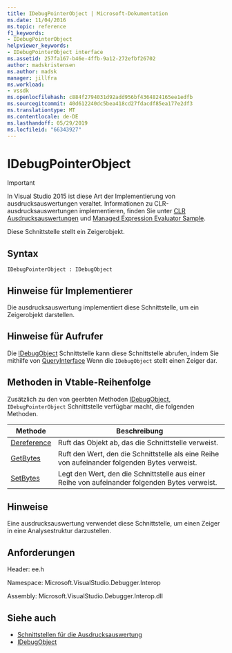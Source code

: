 ```yaml
---
title: IDebugPointerObject | Microsoft-Dokumentation
ms.date: 11/04/2016
ms.topic: reference
f1_keywords:
- IDebugPointerObject
helpviewer_keywords:
- IDebugPointerObject interface
ms.assetid: 257fa167-b46e-4ffb-9a12-272efbf26702
author: madskristensen
ms.author: madsk
manager: jillfra
ms.workload:
- vssdk
ms.openlocfilehash: c884f2794031d92add956bf4364824165ee1edfb
ms.sourcegitcommit: 40d612240dc5bea418cd27fdacdf85ea177e2df3
ms.translationtype: MT
ms.contentlocale: de-DE
ms.lasthandoff: 05/29/2019
ms.locfileid: "66343927"
---
```

# <a name="idebugpointerobject"></a>IDebugPointerObject
> [!IMPORTANT]
> In Visual Studio 2015 ist diese Art der Implementierung von ausdrucksauswertungen veraltet. Informationen zu CLR-ausdrucksauswertungen implementieren, finden Sie unter [CLR Ausdrucksauswertungen](https://github.com/Microsoft/ConcordExtensibilitySamples/wiki/CLR-Expression-Evaluators) und [Managed Expression Evaluator Sample](https://github.com/Microsoft/ConcordExtensibilitySamples/wiki/Managed-Expression-Evaluator-Sample).

 Diese Schnittstelle stellt ein Zeigerobjekt.

## <a name="syntax"></a>Syntax

```
IDebugPointerObject : IDebugObject
```

## <a name="notes-for-implementers"></a>Hinweise für Implementierer
 Die ausdrucksauswertung implementiert diese Schnittstelle, um ein Zeigerobjekt darstellen.

## <a name="notes-for-callers"></a>Hinweise für Aufrufer
 Die [IDebugObject](../../../extensibility/debugger/reference/idebugobject.md) Schnittstelle kann diese Schnittstelle abrufen, indem Sie mithilfe von [QueryInterface](/cpp/atl/queryinterface) Wenn die `IDebugObject` stellt einen Zeiger dar.

## <a name="methods-in-vtable-order"></a>Methoden in Vtable-Reihenfolge
 Zusätzlich zu den von geerbten Methoden [IDebugObject](../../../extensibility/debugger/reference/idebugobject.md), `IDebugPointerObject` Schnittstelle verfügbar macht, die folgenden Methoden.

|Methode|Beschreibung|
|------------|-----------------|
|[Dereference](../../../extensibility/debugger/reference/idebugpointerobject-dereference.md)|Ruft das Objekt ab, das die Schnittstelle verweist.|
|[GetBytes](../../../extensibility/debugger/reference/idebugpointerobject-getbytes.md)|Ruft den Wert, den die Schnittstelle als eine Reihe von aufeinander folgenden Bytes verweist.|
|[SetBytes](../../../extensibility/debugger/reference/idebugpointerobject-setbytes.md)|Legt den Wert, den die Schnittstelle aus einer Reihe von aufeinander folgenden Bytes verweist.|

## <a name="remarks"></a>Hinweise
 Eine ausdrucksauswertung verwendet diese Schnittstelle, um einen Zeiger in eine Analysestruktur darzustellen.

## <a name="requirements"></a>Anforderungen
 Header: ee.h

 Namespace: Microsoft.VisualStudio.Debugger.Interop

 Assembly: Microsoft.VisualStudio.Debugger.Interop.dll

## <a name="see-also"></a>Siehe auch
- [Schnittstellen für die Ausdrucksauswertung](../../../extensibility/debugger/reference/expression-evaluation-interfaces.md)
- [IDebugObject](../../../extensibility/debugger/reference/idebugobject.md)